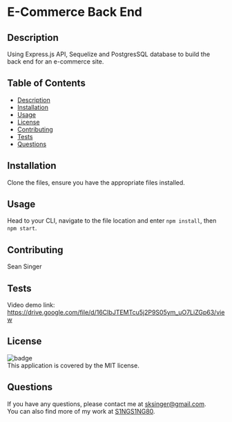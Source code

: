 # E-Commerce Back End

## Description
Using Express.js API, Sequelize and PostgresSQL database to build the back end for an e-commerce site. 

## Table of Contents
- [Description](#description)
- [Installation](#installation)
- [Usage](#usage)
- [License](#license)
- [Contributing](#contributing)
- [Tests](#tests)
- [Questions](#questions)

## Installation
Clone the files, ensure you have the appropriate files installed. 

## Usage
Head to your CLI, navigate to the file location and enter `npm install`, then `npm start`. 

## Contributing
Sean Singer

## Tests
Video demo link: https://drive.google.com/file/d/16CIbJTEMTcu5j2P9S05ym_uO7LiZGp63/view

## License
![badge](https://img.shields.io/badge/license-MIT-brightgreen)
<br />
This application is covered by the MIT license. 

## Questions
If you have any questions, please contact me at [sksinger@gmail.com](mailto:sksinger@gmail.com). <br> You can also find more of my work at [S1NGS1NG80](https://github.com/S1NGS1NG80).
